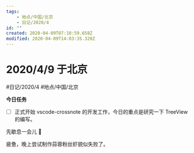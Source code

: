 ```yaml
---
tags:
    - 地点/中国/北京
    - 日记/2020/4
id: ""
created: 2020-04-09T07:10:59.658Z
modified: 2020-04-09T14:03:35.320Z
---
```

# 2020/4/9 于北京
#日记/2020/4 #地点/中国/北京 

**今日任务**

* [ ] 正式开始 vscode-crossnote 的开发工作，今日的重点是研究一下 TreeView 的编写。

<!-- @timer "date":"Thu Apr 09 2020 15:11:59 GMT+0800 (China Standard Time)" -->
先歇息一会儿 :full_moon_with_face: 

<!-- @timer "date":"Thu Apr 09 2020 22:03:10 GMT+0800 (China Standard Time)" -->
疲惫，晚上尝试制作蒜蓉粉丝虾貌似失败了。


